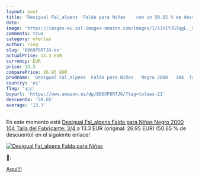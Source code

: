 ```yaml
---
layout: post
title: 'Desigual Fal_alpens  Falda para Niñas    con un 50.65 % de descuento'
date: 
image: 'https://images-eu.ssl-images-amazon.com/images/I/51YIYJGTqgL._SL200_.jpg'
comments: true
category: ofertas
author: ring
slug: 'B06XP8RTJG-es'
actualPrice: 13.3 EUR
currency: EUR
price: 13.3
comparePrice: 26.95 EUR
prodname: 'Desigual Fal_alpens  Falda para Niñas   Negro 2000   104  Talla del Fabricante: 3/4 '
country: 'es'
flag: '🇪🇸'
buyurl: 'https://www.amazon.es/dp/B06XP8RTJG/?tag=tolees-21'
descuento: '50.65'
average: '13.3'
---
```


En este momento está [Desigual Fal_alpens  Falda para Niñas   Negro 2000   104  Talla del Fabricante: 3/4 ](https://www.amazon.es/dp/B06XP8RTJG/?tag=tolees-21) a 13.3 EUR (original: 26.95 EUR) (50.65 %  de descuento) en el siguiente enlace!

[![Desigual Fal_alpens  Falda para Niñas   ](https://images-eu.ssl-images-amazon.com/images/I/51YIYJGTqgL._SL200_.jpg)](https://www.amazon.es/dp/B06XP8RTJG/?tag=tolees-21)

🔎:


[Aquí!!!](https://www.amazon.es/dp/B06XP8RTJG/?tag=tolees-21)
